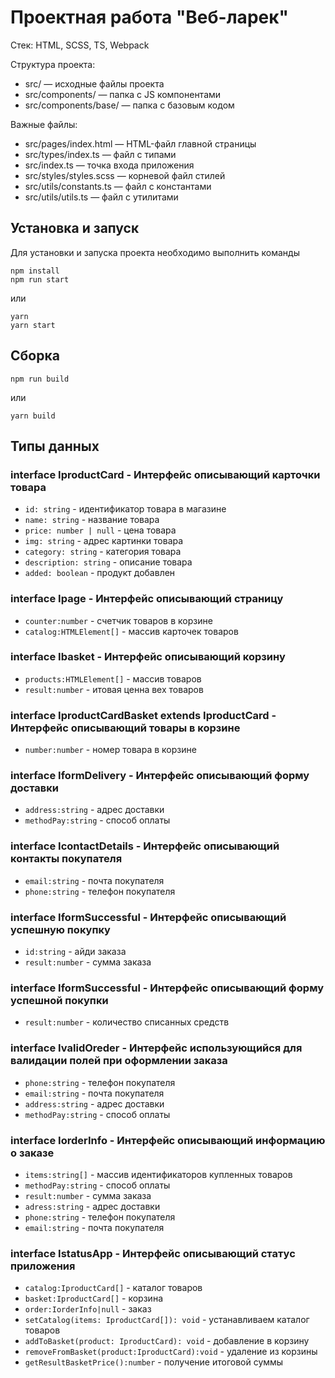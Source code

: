 # Проектная работа "Веб-ларек"

Стек: HTML, SCSS, TS, Webpack

Структура проекта:
- src/ — исходные файлы проекта
- src/components/ — папка с JS компонентами
- src/components/base/ — папка с базовым кодом

Важные файлы:
- src/pages/index.html — HTML-файл главной страницы
- src/types/index.ts — файл с типами
- src/index.ts — точка входа приложения
- src/styles/styles.scss — корневой файл стилей
- src/utils/constants.ts — файл с константами
- src/utils/utils.ts — файл с утилитами

## Установка и запуск
Для установки и запуска проекта необходимо выполнить команды

```
npm install
npm run start
```

или

```
yarn
yarn start
```
## Сборка

```
npm run build
```

или

```
yarn build
```
## Типы данных
### interface IproductCard - Интерфейс описывающий карточки товара 
- `id: string` - идентификатор товара в магазине
- `name: string` - название товара
- `price: number | null` - цена товара
- `img: string` -  адрес картинки товара
- `category: string` - категория товара
- `description: string` - описание товара
- `added: boolean` - продукт добавлен

### interface Ipage - Интерфейс описывающий страницу 
- `counter:number` - счетчик товаров в корзине 
- `catalog:HTMLElement[]` - массив карточек товаров

### interface Ibasket - Интерфейс описывающий корзину
- `products:HTMLElement[]` - массив товаров
- `result:number` - итовая ценна вех товаров

### interface IproductCardBasket extends IproductCard - Интерфейс описывающий товары в корзине 
- `number:number` - номер товара в корзине 

### interface IformDelivery - Интерфейс описывающий  форму доставки 
- `address:string` - адрес доставки 
- `methodPay:string` - способ оплаты 

### interface IcontactDetails - Интерфейс описывающий контакты покупателя 
- `email:string` - почта покупателя 
- `phone:string` - телефон покупателя 

### interface IformSuccessful - Интерфейс описывающий успешную покупку
- `id:string` - айди заказа
- `result:number` - сумма заказа

### interface IformSuccessful - Интерфейс описывающий форму успешной покупки
- `result:number` - количество списанных средств

### interface IvalidOreder - Интерфейс использующийся для валидации полей при оформлении заказа
- `phone:string` - телефон покупателя
- `email:string` - почта покупателя
- `address:string` - адрес доставки
- `methodPay:string` - способ оплаты

### interface IorderInfo - Интерфейс описывающий информацию о заказе 
- `items:string[]` - массив идентификаторов купленных товаров
- `methodPay:string` - способ оплаты 
- `result:number` - сумма заказа
- `adress:string` - адрес доставки 
- `phone:string` - телефон покупателя
- `email:string` - почта покупателя

### interface IstatusApp - Интерфейс описывающий статус приложения 
- `catalog:IproductCard[]` - каталог товаров
- `basket:IproductCard[]` - корзина
- `order:IorderInfo|null` - заказ
- `setCatalog(items: IproductCard[]): void` - устанавливаем каталог товаров
- `addToBasket(product: IproductCard): void` - добавление в корзину 
- `removeFromBasket(product:IproductCard):void` - удаление из корзины
- `getResultBasketPrice():number` - получение итоговой суммы 